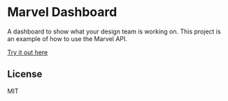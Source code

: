 # Marvel Dashboard
A dashboard to show what your design team is working on.
This project is an example of how to use the Marvel API.

[Try it out here](https://marvelapp.github.io/Dashboard/)

License
----

MIT
